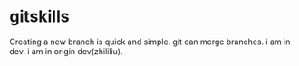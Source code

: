 # gitskills
Creating a new branch is quick and simple.
git can merge branches.
i am in dev.
i am in origin dev(zhililiu).

